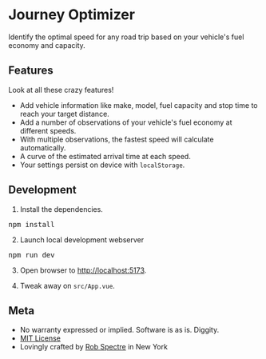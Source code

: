 # Journey Optimizer 

Identify the optimal speed for any road trip based on your vehicle's fuel economy and capacity.

## Features

Look at all these crazy features!

* Add vehicle information like make, model, fuel capacity and stop time to
  reach your target distance.
* Add a number of observations of your vehicle's fuel economy at different
  speeds.
* With multiple observations, the fastest speed will calculate automatically.
* A curve of the estimated arrival time at each speed.
* Your settings persist on device with `localStorage`.

## Development

1) Install the dependencies.

<pre>
npm install
</pre>

2) Launch local development webserver
<pre>
npm run dev
</pre>

3) Open browser to [http://localhost:5173](http://localhost:5173).

4) Tweak away on `src/App.vue`.


## Meta 

* No warranty expressed or implied.  Software is as is. Diggity.
* [MIT License](http://www.opensource.org/licenses/mit-license.html)
* Lovingly crafted by [Rob Spectre](https://brooklynhacker.com) in New York
